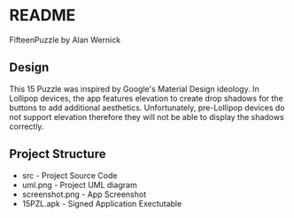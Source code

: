 # README
FifteenPuzzle by Alan Wernick


## Design
This 15 Puzzle was inspired by Google's Material Design ideology. In Lollipop devices, the app features elevation to create drop shadows for the buttons to add additional aesthetics. Unfortunately, pre-Lollipop devices do not support elevation therefore they will not be able to display the shadows correctly.

## Project Structure
* src - Project Source Code
* uml.png - Project UML diagram
* screenshot.png - App Screenshot
* 15PZL.apk - Signed Application Exectutable
